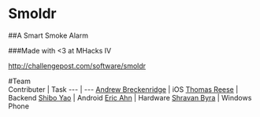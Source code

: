 Smoldr
======

##A Smart Smoke Alarm

###Made with <3 at MHacks IV

http://challengepost.com/software/smoldr

#Team     
Contributer | Task
--- | ---
[Andrew Breckenridge](andrewsb.github.io) | iOS
[Thomas Reese](http://challengepost.com/users/Gibolt) | Backend
[Shibo Yao](https://twitter.com/IamNotShiboYao) | Android
[Eric Ahn](http://challengepost.com/users/wchill) | Hardware
[Shravan Byra](https://github.com/shravanbyra) | Windows Phone
